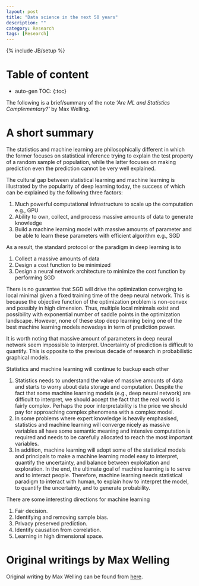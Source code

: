 ```yaml
---
layout: post
title: "Data science in the next 50 years"
description: ""
category: Research 
tags: [Research]
---
```

{% include JB/setup %}
<script type="text/javascript"
 src="http://cdn.mathjax.org/mathjax/latest/MathJax.js?config=TeX-AMS-MML_HTMLorMML">
</script>
 
# Table of content
* auto-gen TOC:
{:toc}

The following is a brief/summary of the note _'Are ML and Statistics Complementary?'_ by Max Welling.

# A short summary

The statistics and machine learning are philosophically different in which the former focuses on statistical inference trying to explain the test property of a random sample of population, while the latter focuses on making prediction even the prediction cannot be very well explained.

The cultural gap between statistical learning and machine learning is illustrated by the popularity of deep learning today, the success of which can be explained by the following three factors:

1. Much powerful computational infrastructure to scale up the computation e.g., GPU
1. Ability to own, collect, and process massive amounts of data to generate knowledge
1. Build a machine learning model with massive amounts of parameter and be able to learn these parameters with efficient algorithm e.g., SGD

As a result, the standard protocol or the paradigm in deep learning is to

1. Collect a massive amounts of data
1. Design a cost function to be minimized
1. Design a neural network architecture to minimize the cost function by performing SGD

There is no guarantee that SGD will drive the optimization converging to local minimal given a fixed training time of the deep neural network. This is because the objective function of the optimization problem is non-convex and possibly in high dimension. Thus, multiple local minimals exist and possibility with exponential number of saddle points in the optimization landscape. However, none of these stop deep learning being one of the best machine learning models nowadays in term of prediction power. 

It is worth noting that massive amount of parameters in deep neural network seem impossible to interpret. Uncertainty of prediction is difficult to quantify. This is opposite to the previous decade of research in probabilistic graphical models. 

Statistics and machine learning will continue to backup each other

1. Statistics needs to understand the value of massive amounts of data and starts to worry about data storage and computation. Despite the fact that some machine learning models (e.g., deep neural network) are difficult to interpret, we should accept the fact that the real world is fairly complex. Perhaps the poor interpretability is the price we should pay for approaching complex phenomena with a complex model. 
1. In some problems where expert knowledge is heavily emphasised, statistics and machine learning will converge nicely as massive variables all have some semantic meaning and intensive computation is required and needs to be carefully allocated to reach the most important variables. 
1. In addition, machine learning will adopt some of the statistical models and principals to make a machine learning model easy to interpret, quantify the uncertainty, and balance between exploitation and exploration. In the end, the ultimate goal of machine learning is to serve and to interact people. Therefore, machine learning needs statistical paradigm to interact with human, to explain how to interpret the model, to quantify the uncertainty, and to generate probability.

There are some interesting directions for machine learning

1. Fair decision.
1. Identifying and removing sample bias.
1. Privacy preserved prediction.
1. Identify causation from correlation.
1. Learning in high dimensional space.


# Original writings by Max Welling

Original writing by Max Welling can be found from [here](http://www.ics.uci.edu/~welling/publications/papers/WhyMLneedsStatistics.pdf).